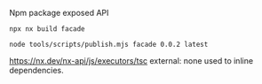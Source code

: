 Npm package exposed API

`npx nx build facade`

`node tools/scripts/publish.mjs facade 0.0.2 latest`

https://nx.dev/nx-api/js/executors/tsc external: none used to inline dependencies.
